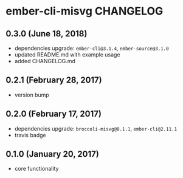 # ember-cli-misvg CHANGELOG

## 0.3.0 (June 18, 2018)

- dependencies upgrade: `ember-cli@3.1.4`, `ember-source@3.1.0`
- updated README.md with example usage
- added CHANGELOG.md

## 0.2.1 (February 28, 2017)

- version bump

## 0.2.0 (February 17, 2017)

- dependencies upgrade: `broccoli-misvg@0.1.1`, `ember-cli@2.11.1`
- travis badge

## 0.1.0 (January 20, 2017)

- core functionality
